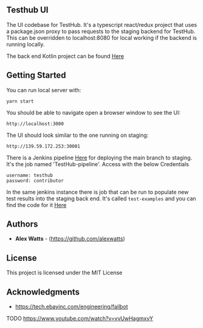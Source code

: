 ## Testhub UI

The UI codebase for TestHub. It's a typescript react/redux project that uses a package.json proxy to pass requests to the staging backend for TestHub.
This can be overridden to localhost:8080 for local working if the backend is running locally.

The back end Kotlin project can be found [Here](https://github.com/alexwatts/TestHub)

## Getting Started

You can run local server with:

```
yarn start
```

You should be able to navigate open a browser window to see the UI:
```
http://localhost:3000
```

The UI should look similar to the one running on staging:

```
http://139.59.172.253:30001
```

There is a Jenkins pipeline [Here](http://139.59.172.253:30000/) for deploying the main branch to staging. It's the job named 'TestHub-pipeline'. Access with the below Credentials

```
username: testhub
password: contributor

```

In the same jenkins instance there is job that can be run to populate new test results into the staging back end.
It's called `test-examples` and you can find the code for it [Here](https://github.com/alexwatts/test-examples)

## Authors

* **Alex Watts** - (https://github.com/alexwatts)

## License

This project is licensed under the MIT License

## Acknowledgments

* https://tech.ebayinc.com/engineering/failbot


TODO
https://www.youtube.com/watch?v=vvUwHagmxvY
